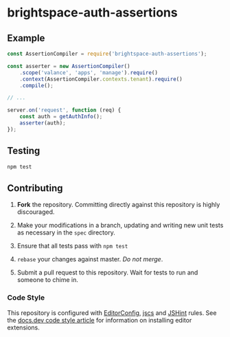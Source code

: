 # brightspace-auth-assertions

## Example

```js
const AssertionCompiler = require('brightspace-auth-assertions');

const asserter = new AssertionCompiler()
	.scope('valance', 'apps', 'manage').require()
	.context(AssertionCompiler.contexts.tenant).require()
	.compile();

// ...

server.on('request', function (req) {
	const auth = getAuthInfo();
	asserter(auth);
});
```

## Testing

```bash
npm test
```

## Contributing

1. **Fork** the repository. Committing directly against this repository is
   highly discouraged.

2. Make your modifications in a branch, updating and writing new unit tests
   as necessary in the `spec` directory.

3. Ensure that all tests pass with `npm test`

4. `rebase` your changes against master. *Do not merge*.

5. Submit a pull request to this repository. Wait for tests to run and someone
   to chime in.

### Code Style

This repository is configured with [EditorConfig][EditorConfig], [jscs][jscs]
and [JSHint][JSHint] rules. See the [docs.dev code style article][code style]
for information on installing editor extensions.

[EditorConfig]: http://editorconfig.org/
[jscs]: http://jscs.info/
[JSHint]: http://jshint.com/
[code style]: http://docs.dev.d2l/index.php/JavaScript_Code_Style_(Personal_Learning)
